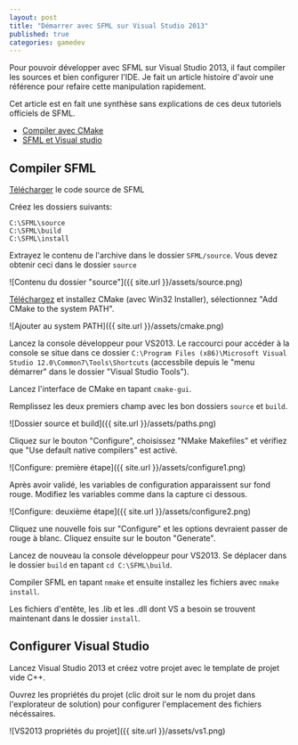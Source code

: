 ```yaml
---
layout: post
title: "Démarrer avec SFML sur Visual Studio 2013"
published: true
categories: gamedev
---
```


Pour pouvoir développer avec SFML sur Visual Studio 2013, il faut compiler les sources et bien configurer l'IDE. 
Je fait un article histoire d'avoir une référence pour refaire cette manipulation rapidement.

Cet article est en fait une synthèse sans explications de ces deux tutoriels officiels de SFML.

* [Compiler avec CMake](http://sfml-dev.org/tutorials/2.0/compile-with-cmake-fr.php "Compiler avec CMake")
* [SFML et Visual studio](http://sfml-dev.org/tutorials/2.1/start-vc-fr.php "SFML et Visual studio")

## Compiler SFML

[Télécharger](http://sfml-dev.org/download-fr.php) le code source de SFML

Créez les dossiers suivants:

    C:\SFML\source
    C:\SFML\build
    C:\SFML\install

Extrayez le contenu de l'archive dans le dossier `SFML/source`. Vous devez obtenir ceci dans le dossier `source`

![Contenu du dossier "source"]({{ site.url }}/assets/source.png)

[Téléchargez](http://www.cmake.org/download/) et installez CMake (avec Win32 Installer), sélectionnez "Add CMake to the system PATH".

![Ajouter au system PATH]({{ site.url }}/assets/cmake.png)

Lancez la console développeur pour VS2013. Le raccourci pour accéder à la console se situe dans ce dossier `C:\Program Files (x86)\Microsoft Visual Studio 12.0\Common7\Tools\Shortcuts` (accessbile depuis le "menu démarrer" dans le dossier "Visual Studio Tools").

Lancez l'interface de CMake en tapant `cmake-gui`.

Remplissez les deux premiers champ avec les bon dossiers  `source` et `build`.

![Dossier source et build]({{ site.url }}/assets/paths.png)

Cliquez sur le bouton "Configure", choisissez "NMake Makefiles" et vérifiez que "Use default native compilers" est activé.

![Configure: première étape]({{ site.url }}/assets/configure1.png)

Après avoir validé, les variables de configuration apparaissent sur fond rouge. Modifiez les variables comme dans la capture ci dessous.

![Configure: deuxième étape]({{ site.url }}/assets/configure2.png)

Cliquez une nouvelle fois sur "Configure" et les options devraient passer de rouge à blanc. Cliquez ensuite sur le bouton "Generate".

Lancez de nouveau la console développeur pour VS2013. Se déplacer dans le dossier `build` en tapant `cd C:\SFML\build`.

Compiler SFML en tapant `nmake` et ensuite installez les fichiers avec `nmake install`.

Les fichiers d'entête, les .lib et les .dll dont VS a besoin se trouvent maintenant dans le dossier `install`.

## Configurer Visual Studio

Lancez Visual Studio 2013 et créez votre projet avec le template de projet vide C++.

Ouvrez les propriétés du projet (clic droit sur le nom du projet dans l'explorateur de solution) pour configurer l'emplacement des fichiers nécéssaires.

![VS2013 propriétés du projet]({{ site.url }}/assets/vs1.png)

